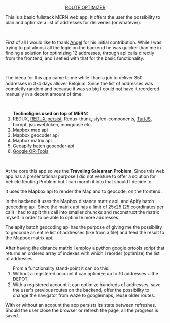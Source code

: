 <p align="center">
    <a href="https://adrianserbanescu.com/routeOptimizer/">ROUTE OPTIMIZER</a>
</p>

<p>
    This is a basic fullstack MERN web app. It offers the user the possibility to plan and optimize a list of addresses for deliveries (or whatever).
</p>
<br />

<p>
    First of all I would like to thank <a href="https://github.com/Angelxv01">Angel</a> for his initial contribution. While I was trying to put almost all the logic on the backend he was quicker than me in finding a solution for optimizing 12 addresses, through api calls directly from the frontend, and I setled with that for the basic functionality.
</p>
<br />
<p>
    The ideea for this app came to me while I had a job to deliver 350 addresses in 3-4 days allover Belgium. Since the list of addresses was completly random and because it was so big I could not have it reordered manually in a decent amount of time.
</p>
<br />
<p>
    <ol><strong>Technoligies used on top of MERN:</strong>
        <li>REDUX, <a href="https://github.com/rt2zz/redux-persist">REDUX-persist</a>, Redux-thunk, styled-components, <a href="https://github.com/Turfjs/turf">TurfJS</a>, bcrypt, jsonwebtoken, mongoose etc. </li>
        <li>Mapbox map api</li>
        <li>Mapbox geocoder api</li>
        <li>Mapbox matrix api</li>
        <li>Geoapify batch geocoder api</li>
        <li><a href="https://developers.google.com/optimization/routing/tsp">Google OR-Tools</a></li>
        </ol>
</p><br />

At the core this app solves the <strong>Traveling Salesman Problem</strong>. Since this web app has a presentational purpose I did not venture to offer a solution for Vehicle Routing Problem but I can morph it into that should I decide to.

It uses the Mapbox api to render the Map and to geocode, on the frontend.

In the backend it uses the Mapbox distance matrix api, and Apify batch geocoding api. 
Since the matrix api has a limit of 25x25 (25 coordinates per call) I had to split this call into smaller chuncks and reconstruct the matrix myself in order to be able to optimize more addresses.

The apify batch geocoding api has the purpose of giving me the possibility to geocode an entire list of addresses (like from a file) and feed the result to the Mapbox matrix api.

After having the distance matrix I employ a python google ortools script that returns an ordered
array of indexes with which I reorder (optimize) the list of addresses.

<ol>From a functionality stand-point it can do this:
    <li>Without a registered account it can optimize up to 10 addresses + the DEPOT.</li>
    <li>With a registered account it can optimize hundreds of addresses, save the user's previous routes on the backend, offer the possibility to change the navigator from waze to googlemaps, reuse older routes.</li>
</ol>

With or without an account the app persists its state between refreshes. Should the user close the browser or refresh the page, all the progress is saved.